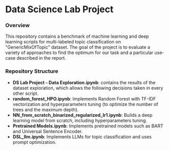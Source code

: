 # Data Science Lab Project

### Overview
This repository contains a benchmark of machine learning and deep learning scripts for multi-labeled topic classification on "GenericMixOfTopic" dataset. The goal of the project is to evaluate a variety of approaches to find the optimum for our task and a particular use-case described in the report.

### Repository Structure
* **DS Lab Project - Data Exploration.ipynb**: contains the results of the dataset exploration, which allows the following decisions taken in every other script.
* **random_forest_HPO.ipynb**: Implements Random Forest with TF-IDF vectorization and hyperparameters tuning (to optimize the number of trees and the maximum depth).
* **NN_from_scratch_binarized_regularized_lr1.ipynb**: Builds a deep learning model from scratch, including hyperparameters tuning.
* **Pretrained Models.ipynb**: Implements pretrained models such as BART and Universal Sentence Encoder.
* **DSL_llm.ipynb**: Implements LLMs for topic classification and uses prompt optimization.
